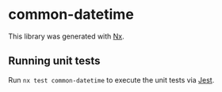 # common-datetime

This library was generated with [Nx](https://nx.dev).

## Running unit tests

Run `nx test common-datetime` to execute the unit tests via [Jest](https://jestjs.io).
